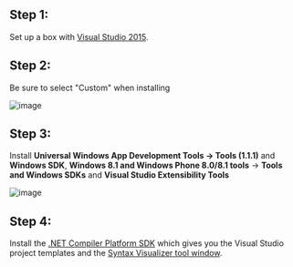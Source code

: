 ## Step 1:
Set up a box with [Visual Studio 2015](https://www.visualstudio.com/en-us/downloads/visual-studio-2015-downloads-vs.aspx).

## Step 2:
Be sure to select "Custom" when installing 

![image](http://i.imgur.com/YINeLkG.png)

## Step 3:
Install __Universal Windows App Development Tools -> Tools (1.1.1)__ and __Windows SDK__, __Windows 8.1 and Windows Phone 8.0/8.1 tools__ -> __Tools and Windows SDKs__ and __Visual Studio Extensibility Tools__

![image](https://cloud.githubusercontent.com/assets/1103906/10530101/dd880dfc-7358-11e5-8380-dc41c1863538.png)

## Step 4:
Install the [.NET Compiler Platform SDK](https://visualstudiogallery.msdn.microsoft.com/2ddb7240-5249-4c8c-969e-5d05823bcb89) which gives you the Visual Studio project templates and the [Syntax Visualizer tool window](https://github.com/dotnet/roslyn/wiki/Syntax%20Visualizer).